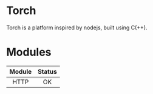Torch
=====

Torch is a platform inspired by nodejs, built using C(++).

Modules
=======
| Module | Status |
|:------:|:------:|
| HTTP   | OK     |